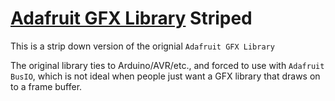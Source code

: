 # [Adafruit GFX Library](https://github.com/adafruit/Adafruit-GFX-Library) Striped

This is a strip down version of the orignial `Adafruit GFX Library`

The original library ties to Arduino/AVR/etc., and forced to use with `Adafruit BusIO`, which is not ideal when people just want a GFX library that draws on to a frame buffer.
